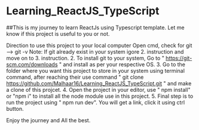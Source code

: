 # Learning_ReactJS_TypeScript

##This is my journey to learn ReactJs using Typescript template. Let me know if this project is useful to you or not.

Direction to use this project to your local computer
Open cmd, check for git --> git -v
Note: If git already exist in your system igore 2. instruction and move on to 3. instruction.
2. To install git to your system, Go to " https://git-scm.com/downloads " and install as per your respective OS.
3. Go to the folder where you want this project to store in your system using terminal command, after reaching their use command " git clone https://github.com/Malhaar16/Learning_ReactJS_TypeScript.git " and make a clone of this projcet.
4. Open the project in your editor, use " npm install" or "npm i" to install all the node module use in this project.
5. Final step is to run the project using " npm run dev". You will get a link, click it using ctrl button.

Enjoy the journey and All the best.
